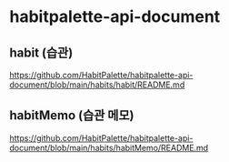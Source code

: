 # habitpalette-api-document


## habit (습관)

https://github.com/HabitPalette/habitpalette-api-document/blob/main/habits/habit/README.md



## habitMemo (습관 메모)

https://github.com/HabitPalette/habitpalette-api-document/blob/main/habits/habitMemo/README.md
